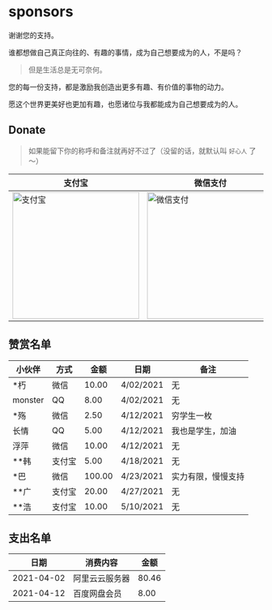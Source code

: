 # sponsors

谢谢您的支持。

谁都想做自己真正向往的、有趣的事情，成为自己想要成为的人，不是吗？

> 但是生活总是无可奈何。

您的每一份支持，都是激励我创造出更多有趣、有价值的事物的动力。

愿这个世界更美好也更加有趣，也愿诸位与我都能成为自己想要成为的人。

## Donate

> 如果能留下你的称呼和备注就再好不过了（没留的话，就默认叫 `好心人` 了～）


| 支付宝                                                       | 微信支付                                                     | QQ 支付                                                      |
| ------------------------------------------------------------ | ------------------------------------------------------------ | ------------------------------------------------------------ |
| <img width="250" src="https://gitee.com/muzihuaner/huangeimages/raw/master/KsArWapUEwD5mtj.jpg" alt="支付宝"> | <img width="250" src="https://gitee.com/muzihuaner/huangeimages/raw/master/SkVjfCsiHnaRKuG.jpg" alt="微信支付"> | <img width="250" src="https://gitee.com/muzihuaner/huangeimages/raw/master/KsArWapUEwD5mtj.jpg" alt="QQ 支付"> |



## 赞赏名单

|小伙伴|方式|金额|日期|备注|
|---|---|---|---|---|
|*朽|微信| 10.00  |4/02/2021|无|
|monster|QQ| 8.00  |4/02/2021|无|
|*殇|微信| 2.50  |4/12/2021|穷学生一枚|
|长情|QQ| 5.00  |4/12/2021|我也是学生，加油|
|浮萍|微信| 10.00  |4/12/2021|无|
|**韩|支付宝| 5.00  |4/18/2021|无|
|*巴|微信|100.00|4/23/2021|实力有限，慢慢支持|
|**广|支付宝|20.00|4/27/2021|无|
|**浩|支付宝| 10.00  |5/10/2021|无|

## 支出名单
|日期|消费内容|金额|
|---|---|---|
|2021-04-02|阿里云云服务器| 80.46 |
|2021-04-12|百度网盘会员|8.00|




